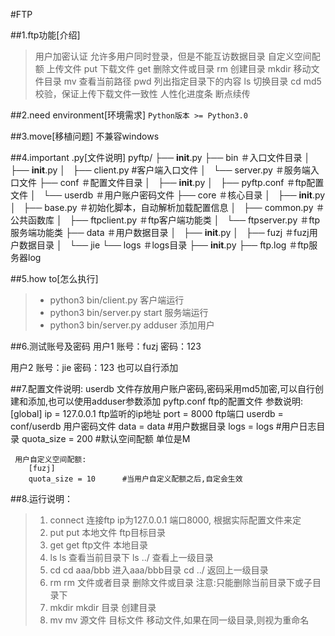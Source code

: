#FTP

##1.ftp功能[介绍]
>用户加密认证
>允许多用户同时登录，但是不能互访数据目录
>自定义空间配额
>上传文件  put
>下载文件  get
>删除文件或目录  rm
>创建目录  mkdir
>移动文件目录  mv
>查看当前路径  pwd
>列出指定目录下的内容 ls
>切换目录  cd
>md5校验，保证上传下载文件一致性
>人性化进度条
>断点续传

##2.need environment[环境需求]
`Python版本 >= Python3.0`

##3.move[移植问题]
不兼容windows

##4.important .py[文件说明]
pyftp/
├── __init__.py
├── bin		＃入口文件目录
│   ├── __init__.py
│   ├── client.py			#客户端入口文件
│   └── server.py			＃服务端入口文件
├── conf		＃配置文件目录
│   ├── __init__.py
│   ├── pyftp.conf		＃ftp配置文件
│   └── userdb				＃用户账户密码文件
├── core    ＃核心目录
│   ├── __init__.py
│   ├── base.py			＃初始化脚本，自动解析加载配置信息
│   ├── common.py			＃公共函数库
│   ├── ftpclient.py	＃ftp客户端功能类
│   └── ftpserver.py	＃ftp服务端功能类
├── data		＃用户数据目录
│   ├── __init__.py
│   ├── fuzj			＃fuzj用户数据目录
│   └── jie
└── logs		＃logs目录
    ├── __init__.py
    ├── ftp.log		＃ftp服务器log


##5.how to[怎么执行]
>* python3 bin/client.py     客户端运行
>* python3 bin/server.py	start 服务端运行
>* python3 bin/server.py adduser 添加用户

##6.测试账号及密码
用户1
    账号：fuzj
    密码：123

用户2
	账号：jie
	密码：123
也可以自行添加

##7.配置文件说明:
    userdb 文件存放用户账户密码,密码采用md5加密,可以自行创建和添加,也可以使用adduser参数添加
    pyftp.conf  ftp的配置文件
    参数说明:
        [global]
        ip = 127.0.0.1     ftp监听的ip地址
        port  = 8000        ftp端口
        userdb = conf/userdb    用户密码文件
        data = data         #用户数据目录
        logs = logs         #用户日志目录
        quota_size = 200       #默认空间配额 单位是M

     用户自定义空间配额:
        [fuzj]
        quota_size = 10      #当用户自定义配额之后,自定会生效
##8.运行说明：
> 1) connect
    连接ftp   ip为127.0.0.1 端口8000, 根据实际配置文件来定
> 2) put
    put 本地文件  ftp目标目录
> 3) get
    get ftp文件  本地目录
> 4) ls
     ls  查看当前目录下
     ls  ../  查看上一级目录
> 5) cd
    cd  aaa/bbb  进入aaa/bbb目录
    cd ../ 返回上一级目录
> 6) rm
    rm  文件或者目录  删除文件或目录   注意:只能删除当前目录下或子目录下
> 7) mkdir
    mkdir 目录  创建目录
> 8) mv
    mv  源文件  目标文件     移动文件,如果在同一级目录,则视为重命名
    

